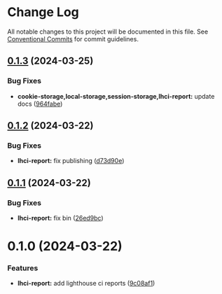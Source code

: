 # Change Log

All notable changes to this project will be documented in this file.
See [Conventional Commits](https://conventionalcommits.org) for commit guidelines.

## [0.1.3](https://github.com/rambler-digital-solutions/rambler-common/compare/@rambler-tech/lhci-report@0.1.2...@rambler-tech/lhci-report@0.1.3) (2024-03-25)

### Bug Fixes

- **cookie-storage,local-storage,session-storage,lhci-report:** update docs ([964fabe](https://github.com/rambler-digital-solutions/rambler-common/commit/964fabe54c88b0f5bb40c1180d048fae07ff6af2))

## [0.1.2](https://github.com/rambler-digital-solutions/rambler-common/compare/@rambler-tech/lhci-report@0.1.1...@rambler-tech/lhci-report@0.1.2) (2024-03-22)

### Bug Fixes

- **lhci-report:** fix publishing ([d73d90e](https://github.com/rambler-digital-solutions/rambler-common/commit/d73d90e8e2d0495dd84d2423d910fc79ebd5c709))

## [0.1.1](https://github.com/rambler-digital-solutions/rambler-common/compare/@rambler-tech/lhci-report@0.1.0...@rambler-tech/lhci-report@0.1.1) (2024-03-22)

### Bug Fixes

- **lhci-report:** fix bin ([26ed9bc](https://github.com/rambler-digital-solutions/rambler-common/commit/26ed9bce78ee818271e351f3e9f1f9fa34c471b0))

# 0.1.0 (2024-03-22)

### Features

- **lhci-report:** add lighthouse ci reports ([9c08af1](https://github.com/rambler-digital-solutions/rambler-common/commit/9c08af1d5a56198729ca814debb56cd167a14dc0))
